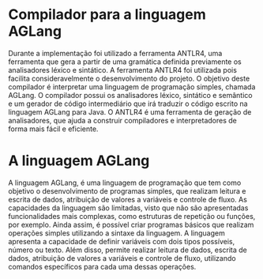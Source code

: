 # Compilador para a linguagem AGLang
Durante a implementação foi utilizado a ferramenta ANTLR4, uma ferramenta que gera a partir de uma gramática definida previamente os analisadores léxico e sintático. A ferramenta ANTLR4 foi utilizada pois facilita consideravelmente o desenvolvimento do projeto. O objetivo deste compilador é interpretar uma linguagem de programação simples, chamada AGLang.
O compilador possui os analisadores léxico, sintático e semântico e um gerador de código intermediário que irá traduzir o código escrito na linguagem AGLang para Java.
O ANTLR4 é uma ferramenta de geração de analisadores, que ajuda a construir compiladores e interpretadores de forma mais fácil e eficiente.
# A linguagem AGLang
A linguagem AGLang, é uma linguagem de programação que tem como objetivo o desenvolvimento de programas simples, que realizam leitura e escrita de dados, atribuição de valores a variáveis e controle de fluxo.
As capacidades da linguagem são limitadas, visto que não são apresentadas funcionalidades mais complexas, como estruturas de repetição ou funções, por exemplo. Ainda assim, é possível criar programas básicos que realizam operações simples utilizando a sintaxe da linguagem.
A linguagem apresenta a capacidade de definir variáveis com dois tipos possíveis, número ou texto. Além disso, permite realizar leitura de dados, escrita de dados, atribuição de valores a variáveis e controle de fluxo, utilizando comandos específicos para cada uma dessas operações.
